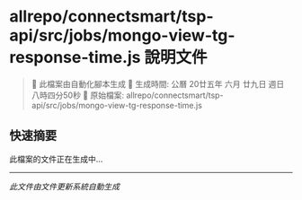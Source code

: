 # allrepo/connectsmart/tsp-api/src/jobs/mongo-view-tg-response-time.js 說明文件

> 🚧 此檔案由自動化腳本生成
> 📅 生成時間: 公曆 20廿五年 六月 廿九日 週日 八時四分50秒
> 📂 原始檔案: allrepo/connectsmart/tsp-api/src/jobs/mongo-view-tg-response-time.js

## 快速摘要
此檔案的文件正在生成中...

<!-- 實際使用時，這裡會是 Claude Code 生成的完整文件內容 -->

---
*此文件由文件更新系統自動生成*
